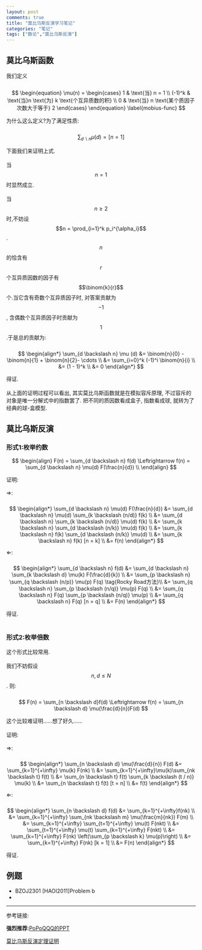 ```yaml
---
layout: post
comments: true
title: "莫比乌斯反演学习笔记"
categories: "笔记"
tags: ["数论","莫比乌斯反演"]
---
```



## 莫比乌斯函数

我们定义    
​              
$$
\begin{equation}
\mu(n) = \begin{cases}
	1 & \text{当} n = 1 \\
	(-1)^k & \text{当}n \text{为} k \text{个互异质数的积} \\
	0 & \text{当} n \text{某个质因子次数大于等于} 2
\end{cases}
\end{equation} \label{mobius-func}
$$

为什么这么定义?为了满足性质:      
​                 
$$
\begin{equation} \sum_{d \backslash n} \mu (d) = [n = 1] \end{equation}
$$

下面我们来证明上式.     
​           
当 $$n = 1$$ 时显然成立.      
​             
当 $$n \ge 2$$ 时,不妨设 $$n = \prod_{i=1}^k p_i^{\alpha_i}$$.  $$n$$ 的恰含有 $$r$$ 个互异质因数的因子有$$\binom{k}{r}$$ 个.当它含有奇数个互异质因子时, 对答案贡献为 $$-1$$ , 含偶数个互异质因子时贡献为 $$1$$ .于是总的贡献为:           
​              
$$
\begin{align*}
\sum_{d \backslash n} \mu (d) &= \binom{n}{0} - \binom{n}{1} + \binom{n}{2}- \cdots \\
&= \sum_{i=0}^k (-1)^i \binom{n}{i} \\
&= (1 - 1)^k \\
&= 0
\end{align*}
$$

得证.    
​              
从上面的证明过程可以看出, 其实莫比乌斯函数就是在模拟容斥原理, 不过容斥的对象是唯一分解式中的指数罢了. 把不同的质因数看成盒子, 指数看成球, 就转为了经典的球-盒模型.      

## 莫比乌斯反演

### 形式1:枚举约数

$$
\begin{align}
F(n) = \sum_{d \backslash n} f(d) \Leftrightarrow f(n) = \sum_{d \backslash n} \mu(d) F(\frac{n}{d}) \\
\end{align}
$$

证明:       
​                  
⇒:        
​            
$$
\begin{align*}
	\sum_{d \backslash n} \mu(d) F(\frac{n}{d})	&= \sum_{d \backslash n} \mu(d) \sum_{k \backslash (n/d)} f(k) \\
	&= \sum_{d \backslash n} \sum_{k \backslash (n/d)} \mu(d) f(k) \\
	&= \sum_{k \backslash n} \sum_{d \backslash (n/k)} \mu(d) f(k) \\
	&= \sum_{k \backslash n} f(k) \sum_{d \backslash (n/k)} \mu(d) \\
	&= \sum_{k \backslash n} f(k) [n = k] \\
	&= f(n)
	\end{align*}
$$

⇐:    
​           
$$
\begin{align*}
	\sum_{d \backslash n} f(d) &= \sum_{d \backslash n} \sum_{k \backslash d} \mu(k) F(\frac{d}{k}) \\
	&= \sum_{p \backslash n} \sum_{q \backslash (n/p)} \mu(p) F(q) \tag{Rocky Road方法}\\
	&= \sum_{q \backslash n} \sum_{p \backslash (n/q)} \mu(p) F(q) \\
	&= \sum_{q \backslash n} F(q) \sum_{p \backslash (n/q)} \mu(p) \\
	&= \sum_{q \backslash n} F(q) [n = q] \\
	&= F(n)
	\end{align*}
$$

得证.          
​           
### 形式2:枚举倍数

这个形式比较常用.           
​              
我们不妨假设 $$n, d \le N$$ . 则:  
​              
$$
F(n) = \sum_{n \backslash d}f(d) \Leftrightarrow f(n) = \sum_{n \backslash d} \mu(\frac{d}{n})F(d)
$$

这个比较难证明……想了好久……            
​             
证明:            
​                  
⇒:                        
​                
$$
\begin{align*}
\sum_{n \backslash d} \mu(\frac{d}{n}) F(d) &= \sum_{k=1}^{+\infty}  \mu(k) F(nk) \\
&= \sum_{k=1}^{+\infty}\mu(k)\sum_{nk \backslash t} f(t) \\
&= \sum_{n \backslash t} f(t) \sum_{k \backslash (t / n)} \mu(k) \\
&= \sum_{n \backslash t} f(t) [t = n] \\
&= f(t)
\end{align*}
$$

⇐:            
​                   
$$
\begin{align*}
	\sum_{n \backslash d} f(d)  &= \sum_{k=1}^{+\infty}f(nk) \\
	&= \sum_{k=1}^{+\infty} \sum_{nk \backslash m} \mu(\frac{m}{nk}) F(m) \\	
	&= \sum_{k=1}^{+\infty} \sum_{t=1}^{+\infty} \mu(t) F(nkt) \\	
	&= \sum_{t=1}^{+\infty} \mu(t) \sum_{k=1}^{+\infty} F(nkt) \\
	&= \sum_{k=1}^{+\infty} F(nk) \left(\sum_{p \backslash k} \mu(p)\right) \\
	&= \sum_{k=1}^{+\infty} F(nk) [k = 1] \\
	&= F(n)
	\end{align*}
$$

得证.            



## 例题

- BZOJ2301 [HAOI2011]Problem b
- ​





-----------------------------

参考链接:                

**强烈推荐:**[PoPoQQQ的PPT](https://wenku.baidu.com/view/fbec9c63ba1aa8114431d9ac.html)                 

[莫比乌斯反演定理证明](http://blog.csdn.net/outer_form/article/details/50588307)              

